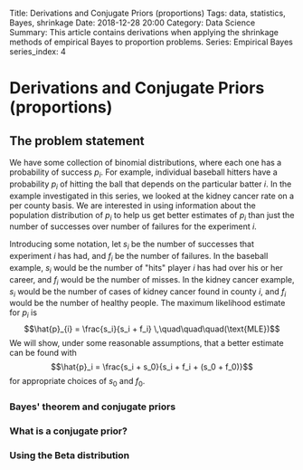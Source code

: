 Title: Derivations and Conjugate Priors (proportions)
Tags: data, statistics, Bayes, shrinkage
Date: 2018-12-28 20:00
Category: Data Science
Summary: This article contains derivations when applying the shrinkage methods of empirical Bayes to proportion problems.
Series: Empirical Bayes
series_index: 4

# Derivations and Conjugate Priors (proportions)

## The problem statement

We have some collection of binomial distributions, where each one has a probability of success $p_i$. For example, individual baseball hitters have a probability $p_i$ of hitting the ball that depends on the particular batter $i$. In the example investigated in this series, we looked at the kidney cancer rate on a per county basis. We are interested in using information about the population distribution of $p_i$ to help us get better estimates of $p_i$ than just the number of successes over number of failures for the experiment $i$.

Introducing some notation, let $s_i$ be the number of successes that experiment $i$ has had, and $f_i$ be the number of failures. In the baseball example, $s_i$ would be the number of "hits" player $i$ has had over his or her career, and $f_i$ would be the number of misses. In the kidney cancer example, $s_i$ would be the number of cases of kidney cancer found in county $i$, and $f_i$ would be the number of healthy people. The maximum likelihood estimate for $p_i$ is
$$\hat{p}_{i} = \frac{s_i}{s_i + f_i} \,\quad\quad\quad(\text{MLE})$$
We will show, under some reasonable assumptions, that a better estimate can be found with
$$\hat{p}_i = \frac{s_i + s_0}{s_i + f_i + (s_0 + f_0)}$$
for appropriate choices of $s_0$ and $f_0$.

### Bayes' theorem and conjugate priors

### What is a conjugate prior?

### Using the Beta distribution
